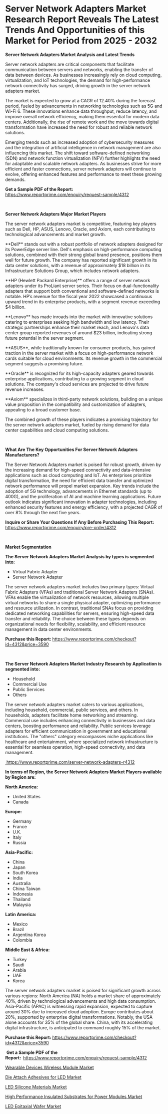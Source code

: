 <p><h1>Server Network Adapters Market Research Report Reveals The Latest Trends And Opportunities of this Market for Period from 2025 - 2032</h1></p><p><strong>Server Network Adapters Market Analysis and Latest Trends</strong></p>
<p><p>Server network adapters are critical components that facilitate communication between servers and networks, enabling the transfer of data between devices. As businesses increasingly rely on cloud computing, virtualization, and IoT technologies, the demand for high-performance network connectivity has surged, driving growth in the server network adapters market.</p><p>The market is expected to grow at a CAGR of 12.40% during the forecast period, fueled by advancements in networking technologies such as 5G and Wi-Fi 6. These innovations enhance data throughput, reduce latency, and improve overall network efficiency, making them essential for modern data centers. Additionally, the rise of remote work and the move towards digital transformation have increased the need for robust and reliable network solutions.</p><p>Emerging trends such as increased adoption of cybersecurity measures and the integration of artificial intelligence in network management are also influencing this market. The shift toward software-defined networking (SDN) and network function virtualization (NFV) further highlights the need for adaptable and scalable network adapters. As businesses strive for more efficient and faster connections, server network adapters will continue to evolve, offering enhanced features and performance to meet these growing demands.</p></p>
<p><strong>Get a Sample PDF of the Report:&nbsp;</strong> <a href="https://www.reportprime.com/enquiry/request-sample/4312?utm_campaign=2482&utm_medium=2&utm_source=Github&utm_content=ia&utm_term=19032025&utm_id=server-network-adapters">https://www.reportprime.com/enquiry/request-sample/4312</a></p>
<p>&nbsp;</p>
<p><strong>Server Network Adapters Major Market Players</strong></p>
<p><p>The server network adapters market is competitive, featuring key players such as Dell, HP, ASUS, Lenovo, Oracle, and Axiom, each contributing to technological advancements and market growth. </p><p>**Dell** stands out with a robust portfolio of network adapters designed for its PowerEdge server line. Dell's emphasis on high-performance computing solutions, combined with their strong global brand presence, positions them well for future growth. The company has reported significant growth in its data center solutions, with a revenue of approximately $18 billion in its Infrastructure Solutions Group, which includes network adapters.</p><p>**HP (Hewlett Packard Enterprise)** offers a range of server network adapters under its ProLiant server series. Their focus on dual-functionality adapters that support both conventional and software-defined networks is notable. HP’s revenue for the fiscal year 2022 showcased a continuous upward trend in its enterprise products, with a segment revenue exceeding $4 billion.</p><p>**Lenovo** has made inroads into the market with innovative solutions catering to enterprises seeking high bandwidth and low latency. Their strategic partnerships enhance their market reach, and Lenovo's data center group reported revenues of around $23 billion, indicating strong future potential in the server segment.</p><p>**ASUS**, while traditionally known for consumer products, has gained traction in the server market with a focus on high-performance network cards suitable for cloud environments. Its revenue growth in the commercial segment suggests a promising future.</p><p>**Oracle** is recognized for its high-capacity adapters geared towards enterprise applications, contributing to a growing segment in cloud solutions. The company's cloud services are projected to drive future revenue increases.</p><p>**Axiom** specializes in third-party network solutions, building on a unique value proposition in the compatibility and customization of adapters, appealing to a broad customer base.</p><p>The combined growth of these players indicates a promising trajectory for the server network adapters market, fueled by rising demand for data center capabilities and cloud computing solutions.</p></p>
<p>&nbsp;</p>
<p><strong>What Are The Key Opportunities For Server Network Adapters Manufacturers?</strong></p>
<p><p>The Server Network Adapters market is poised for robust growth, driven by the increasing demand for high-speed connectivity and data-intensive applications such as cloud computing and IoT. As enterprises prioritize digital transformation, the need for efficient data transfer and optimized network performance will propel market expansion. Key trends include the adoption of 5G technology, advancements in Ethernet standards (up to 400G), and the proliferation of AI and machine learning applications. Future outlook indicates significant innovation in adapter technologies, including enhanced security features and energy efficiency, with a projected CAGR of over 8% through the next five years.</p></p>
<p><strong>Inquire or Share Your Questions If Any Before Purchasing This Report:</strong> <a href="https://www.reportprime.com/enquiry/pre-order/4312?utm_campaign=2482&utm_medium=2&utm_source=Github&utm_content=ia&utm_term=19032025&utm_id=server-network-adapters">https://www.reportprime.com/enquiry/pre-order/4312</a></p>
<p>&nbsp;</p>
<p><strong>Market Segmentation</strong></p>
<p><strong>The Server Network Adapters Market Analysis by types is segmented into:</strong></p>
<p><ul><li>Virtual Fabric Adapter</li><li>Server Network Adapter</li></ul></p>
<p><p>The server network adapters market includes two primary types: Virtual Fabric Adapters (VFAs) and traditional Server Network Adapters (SNAs). VFAs enable the virtualization of network resources, allowing multiple virtual networks to share a single physical adapter, optimizing performance and resource utilization. In contrast, traditional SNAs focus on providing dedicated networking capabilities for servers, ensuring high-speed data transfer and reliability. The choice between these types depends on organizational needs for flexibility, scalability, and efficient resource management in data center environments.</p></p>
<p><strong>Purchase this Report:&nbsp;</strong><a href="https://www.reportprime.com/checkout?id=4312&price=3590&utm_campaign=2482&utm_medium=2&utm_source=Github&utm_content=ia&utm_term=19032025&utm_id=server-network-adapters">https://www.reportprime.com/checkout?id=4312&price=3590</a></p>
<p>&nbsp;</p>
<p><strong>The Server Network Adapters Market Industry Research by Application is segmented into:</strong></p>
<p><ul><li>Household</li><li>Commercial Use</li><li>Public Services</li><li>Others</li></ul></p>
<p><p>The server network adapters market caters to various applications, including household, commercial, public services, and others. In households, adapters facilitate home networking and streaming. Commercial use includes enhancing connectivity in businesses and data centers, boosting performance and reliability. Public services leverage adapters for efficient communication in government and educational institutions. The "others" category encompasses niche applications like healthcare and entertainment, where specialized network infrastructure is essential for seamless operation, high-speed connectivity, and data management.</p></p>
<p><a href="https://www.reportprime.com/server-network-adapters-r4312?utm_campaign=2482&utm_medium=2&utm_source=Github&utm_content=ia&utm_term=19032025&utm_id=server-network-adapters">&nbsp;https://www.reportprime.com/server-network-adapters-r4312</a></p>
<p><strong>In terms of Region, the Server Network Adapters Market Players available by Region are:</strong></p>
<p>
    <p> <strong> North America: </strong>
        <ul>
            <li>United States</li>
            <li>Canada</li>
        </ul>
        </p> 
    <p> <strong> Europe: </strong>
        <ul>
            <li>Germany</li>
            <li>France</li>
            <li>U.K.</li>
            <li>Italy</li>
            <li>Russia</li>
        </ul>
        </p> 
    <p> <strong> Asia-Pacific: </strong>
        <ul>
            <li>China</li>
            <li>Japan</li>
            <li>South Korea</li>
            <li>India</li>
            <li>Australia</li>
            <li>China Taiwan</li>
            <li>Indonesia</li>
            <li>Thailand</li>
            <li>Malaysia</li>
        </ul>
        </p> 
    <p> <strong> Latin America: </strong>
        <ul>
            <li>Mexico</li>
            <li>Brazil</li>
            <li>Argentina Korea</li>
            <li>Colombia</li>
        </ul>
        </p> 
    <p> <strong> Middle East & Africa: </strong>
        <ul>
            <li>Turkey</li>
            <li>Saudi</li>
            <li>Arabia</li>
            <li>UAE</li>
            <li>Korea</li>
        </ul>
    </p>
    </p>
<p><p>The server network adapters market is poised for significant growth across various regions: North America (NA) holds a market share of approximately 40%, driven by technological advancements and high data consumption. Asia-Pacific (APAC) is witnessing rapid expansion, expected to capture around 30% due to increased cloud adoption. Europe contributes about 20%, supported by enterprise digital transformations. Notably, the USA alone accounts for 35% of the global share. China, with its accelerating digital infrastructure, is anticipated to command roughly 15% of the market.</p></p>
<p><strong>Purchase this Report: </strong><a href="https://www.reportprime.com/checkout?id=4312&price=3590&utm_campaign=2482&utm_medium=2&utm_source=Github&utm_content=ia&utm_term=19032025&utm_id=server-network-adapters">https://www.reportprime.com/checkout?id=4312&price=3590</a></p>
<p>&nbsp;<strong>Get a Sample PDF of the Report:&nbsp;&nbsp;</strong><a href="https://www.reportprime.com/enquiry/request-sample/4312?utm_campaign=2482&utm_medium=2&utm_source=Github&utm_content=ia&utm_term=19032025&utm_id=server-network-adapters">https://www.reportprime.com/enquiry/request-sample/4312</a></p>
<p><strong></strong></p>
<p><p><a href="https://github.com/lazregaartun/Market-Research-Report-List-1/blob/main/wearable-devices-wireless-module-market.md?utm_campaign=2482&utm_medium=2&utm_source=Github&utm_content=ia&utm_term=19032025&utm_id=server-network-adapters">Wearable Devices Wireless Module Market</a></p><p><a href="https://github.com/melascalbirp/Market-Research-Report-List-1/blob/main/die-attach-adhesives-for-led-market.md?utm_campaign=2482&utm_medium=2&utm_source=Github&utm_content=ia&utm_term=19032025&utm_id=server-network-adapters">Die Attach Adhesives for LED Market</a></p><p><a href="https://github.com/waackheidtn5/Market-Research-Report-List-1/blob/main/led-silicone-materials-market.md?utm_campaign=2482&utm_medium=2&utm_source=Github&utm_content=ia&utm_term=19032025&utm_id=server-network-adapters">LED Silicone Materials Market</a></p><p><a href="https://github.com/guzmabugbyf1/Market-Research-Report-List-1/blob/main/high-performance-insulated-substrates-for-power-modules-market.md?utm_campaign=2482&utm_medium=2&utm_source=Github&utm_content=ia&utm_term=19032025&utm_id=server-network-adapters">High Performance Insulated Substrates for Power Modules Market</a></p><p><a href="https://github.com/laroybarrize/Market-Research-Report-List-1/blob/main/led-epitaxial-wafer-market.md?utm_campaign=2482&utm_medium=2&utm_source=Github&utm_content=ia&utm_term=19032025&utm_id=server-network-adapters">LED Epitaxial Wafer Market</a></p></p>